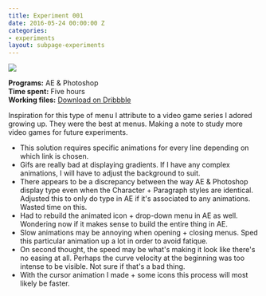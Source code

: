 ```yaml
---
title: Experiment 001
date: 2016-05-24 00:00:00 Z
categories:
- experiments
layout: subpage-experiments
---
```


<img src="http://helentran.com/img/experiments/Experiment001.gif">

__Programs:__ AE & Photoshop  
__Time spent:__ Five hours  
__Working files:__ [Download on Dribbble](https://drb.li/FSnWi)

Inspiration for this type of menu I attribute to a video game series I adored growing up. They were the best at menus. Making a note to study more video games for future experiments.

* This solution requires specific animations for every line depending on which link is chosen.
* Gifs are really bad at displaying gradients. If I have any complex animations, I will have to adjust the background to suit.
* There appears to be a discrepancy between the way AE & Photoshop display type even when the Character + Paragraph styles are identical. Adjusted this to only do type in AE if it's associated to any animations. Wasted time on this.
* Had to rebuild the animated icon + drop-down menu in AE as well. Wondering now if it makes sense to build the entire thing in AE.
* Slow animations may be annoying when opening + closing menus. Sped this particular animation up a lot in order to avoid fatique. 
* On second thought, the speed may be what's making it look like there's no easing at all. Perhaps the curve velocity at the beginning was too intense to be visible. Not sure if that's a bad thing.
* With the cursor animation I made + some icons this process will most likely be faster. 